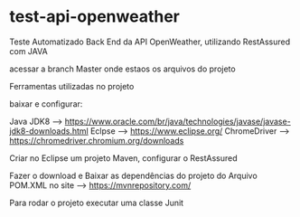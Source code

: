 # test-api-openweather
Teste Automatizado Back End da API OpenWeather, utilizando RestAssured com JAVA

acessar a branch Master onde estaos os arquivos do projeto

Ferramentas utilizadas no projeto

baixar e configurar:

Java JDK8 --> https://www.oracle.com/br/java/technologies/javase/javase-jdk8-downloads.html
Eclpse --> https://www.eclipse.org/
ChromeDriver --> https://chromedriver.chromium.org/downloads

Criar no Eclipse um projeto Maven, configurar o RestAssured

Fazer o download e Baixar as dependências do projeto do Arquivo POM.XML no site --> https://mvnrepository.com/

Para rodar o projeto executar uma classe Junit
